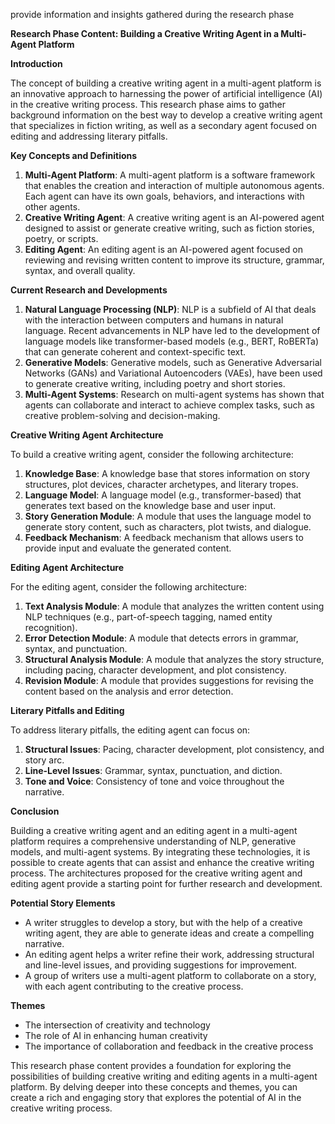  provide information and insights gathered during the research phase

**Research Phase Content: Building a Creative Writing Agent in a Multi-Agent Platform**

**Introduction**

The concept of building a creative writing agent in a multi-agent platform is an innovative approach to harnessing the power of artificial intelligence (AI) in the creative writing process. This research phase aims to gather background information on the best way to develop a creative writing agent that specializes in fiction writing, as well as a secondary agent focused on editing and addressing literary pitfalls.

**Key Concepts and Definitions**

1. **Multi-Agent Platform**: A multi-agent platform is a software framework that enables the creation and interaction of multiple autonomous agents. Each agent can have its own goals, behaviors, and interactions with other agents.
2. **Creative Writing Agent**: A creative writing agent is an AI-powered agent designed to assist or generate creative writing, such as fiction stories, poetry, or scripts.
3. **Editing Agent**: An editing agent is an AI-powered agent focused on reviewing and revising written content to improve its structure, grammar, syntax, and overall quality.

**Current Research and Developments**

1. **Natural Language Processing (NLP)**: NLP is a subfield of AI that deals with the interaction between computers and humans in natural language. Recent advancements in NLP have led to the development of language models like transformer-based models (e.g., BERT, RoBERTa) that can generate coherent and context-specific text.
2. **Generative Models**: Generative models, such as Generative Adversarial Networks (GANs) and Variational Autoencoders (VAEs), have been used to generate creative writing, including poetry and short stories.
3. **Multi-Agent Systems**: Research on multi-agent systems has shown that agents can collaborate and interact to achieve complex tasks, such as creative problem-solving and decision-making.

**Creative Writing Agent Architecture**

To build a creative writing agent, consider the following architecture:

1. **Knowledge Base**: A knowledge base that stores information on story structures, plot devices, character archetypes, and literary tropes.
2. **Language Model**: A language model (e.g., transformer-based) that generates text based on the knowledge base and user input.
3. **Story Generation Module**: A module that uses the language model to generate story content, such as characters, plot twists, and dialogue.
4. **Feedback Mechanism**: A feedback mechanism that allows users to provide input and evaluate the generated content.

**Editing Agent Architecture**

For the editing agent, consider the following architecture:

1. **Text Analysis Module**: A module that analyzes the written content using NLP techniques (e.g., part-of-speech tagging, named entity recognition).
2. **Error Detection Module**: A module that detects errors in grammar, syntax, and punctuation.
3. **Structural Analysis Module**: A module that analyzes the story structure, including pacing, character development, and plot consistency.
4. **Revision Module**: A module that provides suggestions for revising the content based on the analysis and error detection.

**Literary Pitfalls and Editing**

To address literary pitfalls, the editing agent can focus on:

1. **Structural Issues**: Pacing, character development, plot consistency, and story arc.
2. **Line-Level Issues**: Grammar, syntax, punctuation, and diction.
3. **Tone and Voice**: Consistency of tone and voice throughout the narrative.

**Conclusion**

Building a creative writing agent and an editing agent in a multi-agent platform requires a comprehensive understanding of NLP, generative models, and multi-agent systems. By integrating these technologies, it is possible to create agents that can assist and enhance the creative writing process. The architectures proposed for the creative writing agent and editing agent provide a starting point for further research and development.

**Potential Story Elements**

* A writer struggles to develop a story, but with the help of a creative writing agent, they are able to generate ideas and create a compelling narrative.
* An editing agent helps a writer refine their work, addressing structural and line-level issues, and providing suggestions for improvement.
* A group of writers use a multi-agent platform to collaborate on a story, with each agent contributing to the creative process.

**Themes**

* The intersection of creativity and technology
* The role of AI in enhancing human creativity
* The importance of collaboration and feedback in the creative process

This research phase content provides a foundation for exploring the possibilities of building creative writing and editing agents in a multi-agent platform. By delving deeper into these concepts and themes, you can create a rich and engaging story that explores the potential of AI in the creative writing process.